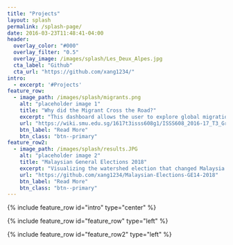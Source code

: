```yaml
---
title: "Projects"
layout: splash
permalink: /splash-page/
date: 2016-03-23T11:48:41-04:00
header:
  overlay_color: "#000"
  overlay_filter: "0.5"
  overlay_image: /images/splash/Les_Deux_Alpes.jpg
  cta_label: "Github"
  cta_url: "https://github.com/xang1234/"
intro:
  - excerpt: '#Projects'
feature_row:
  - image_path: /images/splash/migrants.png
    alt: "placeholder image 1"
    title: "Why did the Migrant Cross the Road?"
    excerpt: "This dashboard allows the user to explore global migration flows, as well as the push and pull factors behind these flows by visualizing the various country attributes that may correlate with the magnitude and direction of migration."
    url: "https://wiki.smu.edu.sg/1617t3isss608g1/ISSS608_2016-17_T3_Group5_Immigration_Application"
    btn_label: "Read More"
    btn_class: "btn--primary"
feature_row2:    
  - image_path: /images/splash/results.JPG
    alt: "placeholder image 2"
    title: "Malaysian General Elections 2018"
    excerpt: "Visualizing the watershed election that changed Malaysia's political landscape using data from [Wikipedia](https://en.wikipedia.org/wiki/Results_of_the_Malaysian_general_election,_2018_by_parliamentary_constituency), [Tindak Malaysia](https://daneshtindak.carto.com/tables/malaysia_parliamentary_carto_2018/public) and the [Department of Statistics Malaysia](http://pqi.stats.gov.my/)."
    url: "https://github.com/xang1234/Malaysian-Elections-GE14-2018"
    btn_label: "Read More"
    btn_class: "btn--primary"
---
```


{% include feature_row id="intro" type="center" %}

{% include feature_row id="feature_row" type="left" %}

{% include feature_row id="feature_row2" type="left" %}
